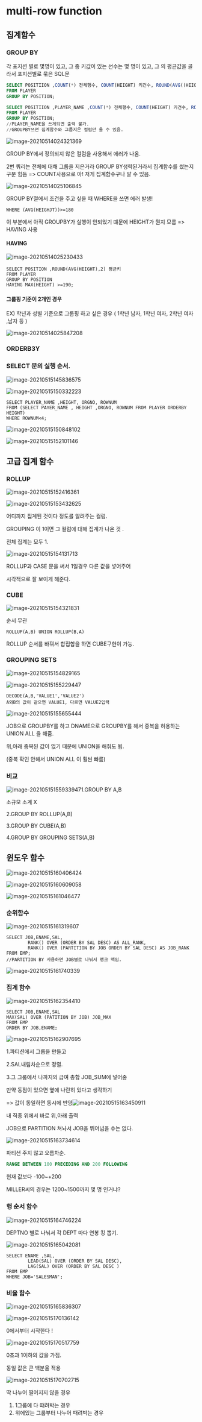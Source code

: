 # multi-row  function 

## 집계함수

### GROUP BY

각 포지션 별로 몇명이 있고, 그 중 키값이 있는 선수는 몇 명이 있고, 그 의 평균값을 골라서 포지션별로 묶은 SQL문

```sql
SELECT POSITIION ,COUNT(*) 전체행수, COUNT(HEIGHT) 키건수, ROUND(AVG((HEIGHT),2) 평균키 
FROM PLAYER
GROUP BY POSITION;

SELECT POSITIION ,PLAYER_NAME ,COUNT(*) 전체행수, COUNT(HEIGHT) 키건수, ROUND(AVG((HEIGHT),2) 평균키 
FROM PLAYER
GROUP BY POSITION;
//PLAYER_NAME을 쓰게되면 출력 불가. 
//GROUPBY쓰면 집계함수와 그룹지은 컬럼만 올 수 있음.
```

![image-20210514024321369](https://user-images.githubusercontent.com/77804950/118400934-aa1c4700-b69e-11eb-8b18-db5d1849a21c.png)

GROUP BY에서 정의되지 않은 컬럼을 사용해서 에러가 나옴.  

2번 쿼리는 전체에 대해 그룹을 지은거라 GROUP BY생략된거라서 집계함수를 썼는지 구분 힘듬 => COUNT사용으로 아! 저게 집계함수구나 알 수 있음. 

![image-20210514025106845](https://user-images.githubusercontent.com/77804950/118400945-b1dbeb80-b69e-11eb-83eb-6444ece4335e.png)

GROUP BY절에서 조건을 주고 싶을 때 WHERE을 쓰면 에러 발생!

```
WHERE (AVG(HEIGHJT))>=180
```

이 부분에서 아직 GROUPBY가 실행이 안되었기 떄문에 HEIGHT가 뭔지 모름 => HAVING 사용

#### HAVING

![image-20210514025230433](https://user-images.githubusercontent.com/77804950/118400946-b2748200-b69e-11eb-8c3a-9884d156e18c.png)

```
SELECT POSITION ,ROUND(AVG(HEIGHT),2) 평균키 
FROM PLAYER
GROUP BY POSITION
HAVING MAX(HEIGHT) >=190;
```

#### 그룹핑 기준이 2개인 경우

EX) 학년과 성별 기준으로 그룹핑 하고 싶은 경우 ( 1학년 남자, 1학년 여자, 2학년 여자 ,남자 등 )

![image-20210514025847208](https://user-images.githubusercontent.com/77804950/118400989-e2bc2080-b69e-11eb-9ed9-c7be566766c2.png)





### ORDERB3Y

### SELECT 문의 실행 순서.

![image-20210515145836575](https://user-images.githubusercontent.com/77804950/118401007-f5cef080-b69e-11eb-92ba-4a36b12bc7c7.png)

![image-20210515150332223](https://user-images.githubusercontent.com/77804950/118401009-f7001d80-b69e-11eb-9076-839ce8fb9acb.png)

```
SELECT PLAYER_NAME ,HEIGHT, ORGNO, ROWNUM
FROM (SELECT PAYER_NAME , HEIGHT ,ORGNO, ROWNUM FROM PLAYER ORDERBY HEIGHT)
WHERE ROWNUM<4;

```

![image-20210515150848102](https://user-images.githubusercontent.com/77804950/118401010-f798b400-b69e-11eb-862a-4ca3eb44a0c0.png)

![image-20210515152101146](https://user-images.githubusercontent.com/77804950/118401043-15feaf80-b69f-11eb-812c-84107dc26a5c.png)

## 고급 집계 함수

### ROLLUP

![image-20210515152416361](https://user-images.githubusercontent.com/77804950/118401082-39c1f580-b69f-11eb-803c-43dd85e77beb.png)



![image-20210515153432625](C:\Users\hoonveloper\AppData\Roaming\Typora\typora-user-images\image-20210515153432625.png)

어디까지 집계된 것이다 정도를 알려주는 컬럼.

GROUPING 이 1이면 그 컬럼에 대해 집계가 나온 것 .

전체 집계는 모두 1.

![image-20210515154131713](https://user-images.githubusercontent.com/77804950/118401086-3c244f80-b69f-11eb-9565-60abfa146faa.png)

ROLLUP과 CASE 문을 써서 1일경우 다른 값을 넣어주어

시각적으로 잘 보이게 해준다.

### CUBE

![image-20210515154321831](https://user-images.githubusercontent.com/77804950/118401087-3cbce600-b69f-11eb-842d-e0a19e0d8dea.png)

순서 무관

```
ROLLUP(A,B) UNION ROLLUP(B,A)
```

ROLLUP 순서를 바꿔서 합집합을 하면 CUBE구현이 가능.

### GROUPING SETS

![image-20210515154829165](https://user-images.githubusercontent.com/77804950/118401090-3d557c80-b69f-11eb-9e78-7c234ffb40ae.png)

![image-20210515155229447](https://user-images.githubusercontent.com/77804950/118401144-6f66de80-b69f-11eb-8929-4214b0345589.png)

```
DECODE(A,B,'VALUE1','VALUE2')
A와B의 값이 같으면 VALUE1, 다르면 VALUE2입력
```

![image-20210515155655444](https://user-images.githubusercontent.com/77804950/118401145-6fff7500-b69f-11eb-84b7-bb913f2e44ae.png)

JOB으로 GROUPBY를 하고 DNAME으로 GROUPBY를 해서 중복을 허용하는 UNION ALL 을 해줌. 

위,아래 중복된 값이 없기 때문에 UNION을 해줘도 됨.

(중복 확인 안해서 UNION ALL 이 훨씬 빠름)

### 비교

![image-20210515155933947](https://user-images.githubusercontent.com/77804950/118401146-6fff7500-b69f-11eb-8150-e310ac06b375.png)1.GROUP BY A,B

소규모 소계 X

2.GROUP BY ROLLUP(A,B) 

3.GROUP BY CUBE(A,B)

4.GROUP BY GROUPING SETS(A,B)

## 윈도우 함수

![image-20210515160406424](https://user-images.githubusercontent.com/77804950/118401147-70980b80-b69f-11eb-8227-cc690f421006.png)

![image-20210515160609058](https://user-images.githubusercontent.com/77804950/118401149-70980b80-b69f-11eb-9d96-7c06c5c0b6ff.png)

![image-20210515161046477](https://user-images.githubusercontent.com/77804950/118401152-71c93880-b69f-11eb-9e64-4340285f8502.png)

### 순위함수

![image-20210515161319607](https://user-images.githubusercontent.com/77804950/118401153-7261cf00-b69f-11eb-90cf-b85c8484909f.png)

```
SELECT JOB,ENAME,SAL,
		RANK() OVER (ORDER BY SAL DESC) AS ALL_RANK,
		RANK() OVER (PARTITION BY JOB ORDER BY SAL DESC) AS JOB_RANK
FROM EMP;
//PARTITION BY 사용하면 JOB별로 나눠서 랭크 맥임.
```

![image-20210515161740339](https://user-images.githubusercontent.com/77804950/118401124-6970fd80-b69f-11eb-9142-eef5538c1bf2.png)

### 집계 함수

![image-20210515162354410](C:\Users\hoonveloper\AppData\Roaming\Typora\typora-user-images\image-20210515162354410.png)

```
SELECT JOB,ENAME,SAL
MAX(SAL) OVER (PATITION BY JOB) JOB_MAX
FROM EMP
ORDER BY JOB,ENAME;
```

![image-20210515162907695](https://user-images.githubusercontent.com/77804950/118401126-6aa22a80-b69f-11eb-8eaf-86a874a33019.png)

1.파티션에서 그룹을 만들고

2.SAL내림차순으로 정렬.

3.그 그룹에서 나까지의 급여 총합 JOB_SUM에 넣어줌

만약 동점이 있으면 옆에 나란히 있다고 생각하기 

=> 값이 동일하면 동시에 반영![image-20210515163450911](https://user-images.githubusercontent.com/77804950/118401128-6bd35780-b69f-11eb-879f-bda4d652d522.png)

내 직종 위에서 바로 위,아래 출력

JOB으로 PARTITION 쳐놔서 JOB을 뛰어넘을 수는 없다.

![image-20210515163734614](https://user-images.githubusercontent.com/77804950/118401129-6c6bee00-b69f-11eb-9412-fa390919e003.png)

파티션 주지 않고 오름차순.

```sql
RANGE BETWEEN 100 PRECEDING AND 200 FOLLOWING
```

현재 값보다 -100~+200

MILLER씨의 경우는 1200~1500까지 몇 명 인거냐?

### 행 순서 함수

![image-20210515164746224](https://user-images.githubusercontent.com/77804950/118401130-6c6bee00-b69f-11eb-9f3b-37af08b22b0b.png)

DEPTNO 별로 나눠서 각 DEPT 마다 연봉 킹 뽑기.

![image-20210515165042081](https://user-images.githubusercontent.com/77804950/118401131-6d048480-b69f-11eb-923d-6207b997a623.png)

```
SELECT ENAME ,SAL,
		LEAD(SAL) OVER (ORDER BY SAL DESC),
		LAG(SAL) OVER (ORDER BY SAL DESC )
FROM EMP
WHERE JOB='SALESMAN';

```

### 비율 함수

![image-20210515165836307](https://user-images.githubusercontent.com/77804950/118401133-6d048480-b69f-11eb-909a-01dddb01c13d.png)

![image-20210515170136142](https://user-images.githubusercontent.com/77804950/118401134-6d9d1b00-b69f-11eb-99c7-0a4fecfa55e8.png)

0에서부터 시작한다 !

![image-20210515170517759](https://user-images.githubusercontent.com/77804950/118401136-6d9d1b00-b69f-11eb-8ee9-14d0cc38bd5e.png)

0초과 1이하의 값을 가짐.

동일 값은 큰 백분율 적용

![image-20210515170702715](https://user-images.githubusercontent.com/77804950/118401138-6e35b180-b69f-11eb-8b4f-3cffd32f0295.png)

딱 나누어 떨어지지 않을 경우

1. 1그룹에 다 떄려박는 경우
2. 위에있는 그룹부터 나누어 때려박는 경우



